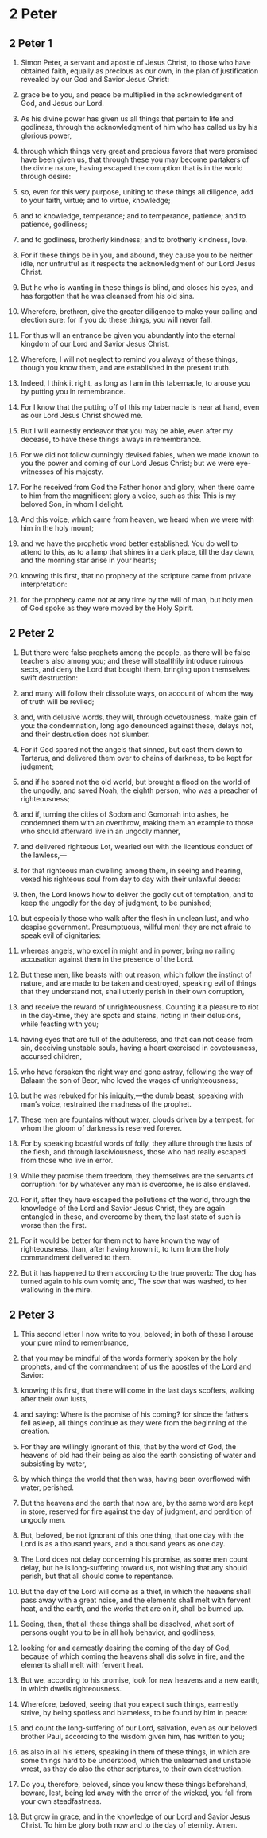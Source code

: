 # 2 Peter

## 2 Peter 1

1. Simon Peter, a servant and apostle of Jesus Christ, to those who have obtained faith, equally as precious as our own, in the plan of justification revealed by our God and Savior Jesus Christ:

2. grace be to you, and peace be multiplied in the acknowledgment of God, and Jesus our Lord.  

3. As his divine power has given us all things that pertain to life and godliness, through the acknowledgment of him who has called us by his glorious power,

4. through which things very great and precious favors that were promised have been given us, that through these you may become partakers of the divine nature, having escaped the corruption that is in the world through desire:

5. so, even for this very purpose, uniting to these things all diligence, add to your faith, virtue; and to virtue, knowledge;

6. and to knowledge, temperance; and to temperance, patience; and to patience, godliness;

7. and to godliness, brotherly kindness; and to brotherly kindness, love.

8. For if these things be in you, and abound, they cause you to be neither idle, nor unfruitful as it respects the acknowledgment of our Lord Jesus Christ.

9. But he who is wanting in these things is blind, and closes his eyes, and has forgotten that he was cleansed from his old sins.

10. Wherefore, brethren, give the greater diligence to make your calling and election sure: for if you do these things, you will never fall.

11. For thus will an entrance be given you abundantly into the eternal kingdom of our Lord and Savior Jesus Christ.  

12. Wherefore, I will not neglect to remind you always of these things, though you know them, and are established in the present truth.

13. Indeed, I think it right, as long as I am in this tabernacle, to arouse you by putting you in remembrance.

14. For I know that the putting off of this my tabernacle is near at hand, even as our Lord Jesus Christ showed me.

15. But I will earnestly endeavor that you may be able, even after my decease, to have these things always in remembrance.  

16. For we did not follow cunningly devised fables, when we made known to you the power and coming of our Lord Jesus Christ; but we were eye-witnesses of his majesty.

17. For he received from God the Father honor and glory, when there came to him from the magnificent glory a voice, such as this: This is my beloved Son, in whom I delight.

18. And this voice, which came from heaven, we heard when we were with him in the holy mount;

19. and we have the prophetic word better established. You do well to attend to this, as to a lamp that shines in a dark place, till the day dawn, and the morning star arise in your hearts;

20. knowing this first, that no prophecy of the scripture came from private interpretation:

21. for the prophecy came not at any time by the will of man, but holy men of God spoke as they were moved by the Holy Spirit.   

## 2 Peter 2

1. But there were false prophets among the people, as there will be false teachers also among you; and these will stealthily introduce ruinous sects, and deny the Lord that bought them, bringing upon themselves swift destruction:

2. and many will follow their dissolute ways, on account of whom the way of truth will be reviled;

3. and, with delusive words, they will, through covetousness, make gain of you: the condemnation, long ago denounced against these, delays not, and their destruction does not slumber.  

4. For if God spared not the angels that sinned, but cast them down to Tartarus, and delivered them over to chains of darkness, to be kept for judgment;

5. and if he spared not the old world, but brought a flood on the world of the ungodly, and saved Noah, the eighth person, who was a preacher of righteousness;

6. and if, turning the cities of Sodom and Gomorrah into ashes, he condemned them with an overthrow, making them an example to those who should afterward live in an ungodly manner,

7. and delivered righteous Lot, wearied out with the licentious conduct of the lawless,―

8. for that righteous man dwelling among them, in seeing and hearing, vexed his righteous soul from day to day with their unlawful deeds:

9. then, the Lord knows how to deliver the godly out of temptation, and to keep the ungodly for the day of judgment, to be punished;

10. but especially those who walk after the flesh in unclean lust, and who despise government. Presumptuous, willful men! they are not afraid to speak evil of dignitaries:

11. whereas angels, who excel in might and in power, bring no railing accusation against them in the presence of the Lord.

12. But these men, like beasts with out reason, which follow the instinct of nature, and are made to be taken and destroyed, speaking evil of things that they understand not, shall utterly perish in their own corruption,

13. and receive the reward of unrighteousness. Counting it a pleasure to riot in the day-time, they are spots and stains, rioting in their delusions, while feasting with you;

14. having eyes that are full of the adulteress, and that can not cease from sin, deceiving unstable souls, having a heart exercised in covetousness, accursed children,

15. who have forsaken the right way and gone astray, following the way of Balaam the son of Beor, who loved the wages of unrighteousness;

16. but he was rebuked for his iniquity,―the dumb beast, speaking with man’s voice, restrained the madness of the prophet.

17. These men are fountains without water, clouds driven by a tempest, for whom the gloom of darkness is reserved forever.  

18. For by speaking boastful words of folly, they allure through the lusts of the flesh, and through lasciviousness, those who had really escaped from those who live in error.

19. While they promise them freedom, they themselves are the servants of corruption: for by whatever any man is overcome, he is also enslaved.

20. For if, after they have escaped the pollutions of the world, through the knowledge of the Lord and Savior Jesus Christ, they are again entangled in these, and overcome by them, the last state of such is worse than the first.

21. For it would be better for them not to have known the way of righteousness, than, after having known it, to turn from the holy commandment delivered to them.

22. But it has happened to them according to the true proverb: The dog has turned again to his own vomit; and, The sow that was washed, to her wallowing in the mire.   

## 2 Peter 3

1. This second letter I now write to you, beloved; in both of these I arouse your pure mind to remembrance,

2. that you may be mindful of the words formerly spoken by the holy prophets, and of the commandment of us the apostles of the Lord and Savior:

3. knowing this first, that there will come in the last days scoffers, walking after their own lusts,

4. and saying: Where is the promise of his coming? for since the fathers fell asleep, all things continue as they were from the beginning of the creation.  

5. For they are willingly ignorant of this, that by the word of God, the heavens of old had their being as also the earth consisting of water and subsisting by water,

6. by which things the world that then was, having been overflowed with water, perished.

7. But the heavens and the earth that now are, by the same word are kept in store, reserved for fire against the day of judgment, and perdition of ungodly men.  

8. But, beloved, be not ignorant of this one thing, that one day with the Lord is as a thousand years, and a thousand years as one day.

9. The Lord does not delay concerning his promise, as some men count delay, but he is long-suffering toward us, not wishing that any should perish, but that all should come to repentance.

10. But the day of the Lord will come as a thief, in which the heavens shall pass away with a great noise, and the elements shall melt with fervent heat, and the earth, and the works that are on it, shall be burned up.  

11. Seeing, then, that all these things shall be dissolved, what sort of persons ought you to be in all holy behavior, and godliness,

12. looking for and earnestly desiring the coming of the day of God, because of which coming the heavens shall dis solve in fire, and the elements shall melt with fervent heat.

13. But we, according to his promise, look for new heavens and a new earth, in which dwells righteousness.  

14. Wherefore, beloved, seeing that you expect such things, earnestly strive, by being spotless and blameless, to be found by him in peace:

15. and count the long-suffering of our Lord, salvation, even as our beloved brother Paul, according to the wisdom given him, has written to you;

16. as also in all his letters, speaking in them of these things, in which are some things hard to be understood, which the unlearned and unstable wrest, as they do also the other scriptures, to their own destruction.  

17. Do you, therefore, beloved, since you know these things beforehand, beware, lest, being led away with the error of the wicked, you fall from your own steadfastness.

18. But grow in grace, and in the knowledge of our Lord and Savior Jesus Christ. To him be glory both now and to the day of eternity. Amen.    
